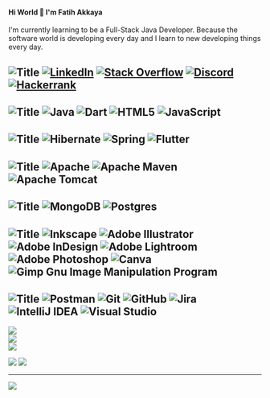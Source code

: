 #### Hi World 👋 I'm Fatih Akkaya


I'm currently learning to be a Full-Stack Java Developer. Because the software world is developing every day and I learn to new developing things every day.


![Title](https://img.shields.io/badge/SOCIALS:-%transparent.svg?style=for-the-badge)
[![LinkedIn](https://img.shields.io/badge/LinkedIn-%FFFFFF7F.svg?style=for-the-badge&logo=linkedin&logoColor=orange)](https://linkedin.com/in/fatihakkaya) 
[![Stack Overflow](https://img.shields.io/badge/-Stackoverflow-%23121011?style=for-the-badge&logo=stack-overflow&logoColor=orange)](https://stackoverflow.com/users/21657253) 
[![Discord](https://img.shields.io/badge/Discord-%23121011.svg?style=for-the-badge&logo=discord&logoColor=orange)](https://discord.com/channels/fatihakkaya#9789) 
[![Hackerrank](https://img.shields.io/badge/Hackerrank-%23121011.svg?style=for-the-badge&logo=hackerrank&logoColor=orange)](https://www.hackerrank.com/akkaya064?hr_r=1) 
---

![Title](https://img.shields.io/badge/LANGUAGES:-%23121011.svg?style=for-the-badge)
![Java](https://img.shields.io/badge/java-%23121011.svg?style=for-the-badge&logo=java&logoColor=orange) 
![Dart](https://img.shields.io/badge/dart-%23121011.svg?style=for-the-badge&logo=dart&logoColor=orange) 
![HTML5](https://img.shields.io/badge/html5-%23121011.svg?style=for-the-badge&logo=html5&logoColor=orange) 
![JavaScript](https://img.shields.io/badge/javascript-%23121011.svg?style=for-the-badge&logo=javascript&logoColor=orange)
---

![Title](https://img.shields.io/badge/FRAMEWORKS_PLATFORMS_LIBRARIES:-%23121011.svg?style=for-the-badge) 
![Hibernate](https://img.shields.io/badge/Hibernate-%23121011?style=for-the-badge&logo=Hibernate&logoColor=orange) 
![Spring](https://img.shields.io/badge/spring-%23121011.svg?style=for-the-badge&logo=spring&logoColor=orange) 
![Flutter](https://img.shields.io/badge/Flutter-%23121011.svg?style=for-the-badge&logo=Flutter&logoColor=orange)
---

![Title](https://img.shields.io/badge/SERVERS:-%23121011.svg?style=for-the-badge)
![Apache](https://img.shields.io/badge/apache-%23121011.svg?style=for-the-badge&logo=apache&logoColor=orange) 
![Apache Maven](https://img.shields.io/badge/Apache%20Maven-%23121011?style=for-the-badge&logo=Apache%20Maven&logoColor=orange) 
![Apache Tomcat](https://img.shields.io/badge/apache%20tomcat-%23121011.svg?style=for-the-badge&logo=apache-tomcat&logoColor=orange) 
---

![Title](https://img.shields.io/badge/DATABASES:-%23121011.svg?style=for-the-badge) 
![MongoDB](https://img.shields.io/badge/MongoDB-%23121011.svg?style=for-the-badge&logo=mongodb&logoColor=orange) 
![Postgres](https://img.shields.io/badge/postgres-%23121011.svg?style=for-the-badge&logo=postgresql&logoColor=orange)
---

![Title](https://img.shields.io/badge/DESIGN:-%23121011.svg?style=for-the-badge)
![Inkscape](https://img.shields.io/badge/Inkscape-%23121011?style=for-the-badge&logo=inkscape&logoColor=orange)
![Adobe Illustrator](https://img.shields.io/badge/adobeillustrator-%23121011.svg?style=for-the-badge&logo=adobeillustrator&logoColor=orange) 
![Adobe InDesign](https://img.shields.io/badge/Adobe%20InDesign-%23121011?style=for-the-badge&logo=adobeindesign&logoColor=orange) 
![Adobe Lightroom](https://img.shields.io/badge/Adobe%20Lightroom-%23121011.svg?style=for-the-badge&logo=Adobe%20Lightroom&logoColor=orange) 
![Adobe Photoshop](https://img.shields.io/badge/adobephotoshop-%23121011.svg?style=for-the-badge&logo=adobephotoshop&logoColor=orange) 
![Canva](https://img.shields.io/badge/Canva-%23121011.svg?style=for-the-badge&logo=Canva&logoColor=orange) 
![Gimp Gnu Image Manipulation Program](https://img.shields.io/badge/Gimp-%23121011?style=for-the-badge&logo=gimp&logoColor=orange) 
---

![Title](https://img.shields.io/badge/OTHER:-%23121011.svg?style=for-the-badge)
![Postman](https://img.shields.io/badge/Postman-%23121011.svg?style=for-the-badge&logo=postman&logoColor=orange) 
![Git](https://img.shields.io/badge/git-%23121011.svg?style=for-the-badge&logo=git&logoColor=orange) 
![GitHub](https://img.shields.io/badge/github-%23121011.svg?style=for-the-badge&logo=github&logoColor=orange) 
![Jira](https://img.shields.io/badge/jira-%23121011.svg?style=for-the-badge&logo=jira&logoColor=orange) 
![IntelliJ IDEA](https://img.shields.io/badge/IntelliJIDEA-%23121011.svg?style=for-the-badge&logo=intellij-idea&logoColor=orange) 
![Visual Studio](https://img.shields.io/badge/Visual%20Studio-%23121011.svg?style=for-the-badge&logo=visual-studio&logoColor=orange) 
---

![](https://github-readme-stats.vercel.app/api?username=akkaya64&theme=slateorange&hide_border=true&include_all_commits=false&count_private=false)<br/>
![](https://github-readme-streak-stats.herokuapp.com/?user=akkaya64&theme=slateorange&hide_border=true)<br/>
![](https://github-readme-stats.vercel.app/api/top-langs/?username=akkaya64&theme=slateorange&hide_border=true&include_all_commits=false&count_private=false&layout=compact)


![](https://quotes-github-readme.vercel.app/api?type=horizontal&theme=merko)
![](https://github-profile-trophy.vercel.app/?username=akkaya64&theme=gruvbox&no-frame=true&no-bg=true&margin-w=4)

---
[![](https://visitcount.itsvg.in/api?id=akkaya64&icon=0&color=0)](https://visitcount.itsvg.in)



<!-- Proudly created with GPRM ( https://gprm.itsvg.in ) 
 
# 💫 About Me:
## 🌐 Socials:
# 💻 Tech Stack:
# 📊 GitHub Stats:
### ✍️ Random Dev Quote
-->
